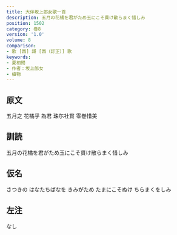 ```yaml
---
title: 大伴坂上郎女歌一首
description: 五月の花橘を君がため玉にこそ貫け散らまく惜しみ
position: 1502
category: 巻8
version: '1.0'
volume: 8
comparison:
- 歌 [西] 謌 [西（訂正）] 歌
keywords:
- 夏相聞
- 作者：坂上郎女
- 植物
---
```


## 原文

五月之 花橘乎 為君 珠尓社貫 零巻惜美

## 訓読

五月の花橘を君がため玉にこそ貫け散らまく惜しみ

## 仮名

さつきの はなたちばなを きみがため たまにこそぬけ ちらまくをしみ

## 左注

なし
